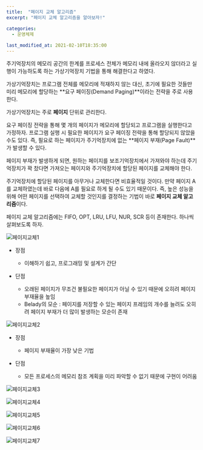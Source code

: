 ```yaml
---
title:  "페이지 교체 알고리즘"
excerpt: "페이지 교체 알고리즘을 알아보자!"

categories:
  - 운영체제
  
last_modified_at: 2021-02-10T18:35:00
---
```


주기억장치의 메모리 공간의 한계를 프로세스 전체가 메모리 내에 올라오지 않더라고 실행이 가능하도록 하는 가상기억장치 기법을 통해 해결한다고 하였다.  

가상기억장치는 프로그램 전체를 메모리에 적재하지 않는 대신, 초기에 필요한 것들만 미리 메모리에 할당하는 **요구 페이징(Demand Paging)**이라는 전략을 주로 사용한다.  

가상기억장치는 주로 **페이지** 단위로 관리한다.  

요구 페이징 전략을 통해 몇 개의 페이지가 메모리에 할당되고 프로그램을 실행한다고 가정하자. 프로그램 실행 시 필요한 페이지가 요구 페이징 전략을 통해 할당되지 않았을 수도 있다. 즉, 필요로 하는 페이지가 주기억장치에 없는 **페이지 부재(Page Fault)**가 발생할 수 있다.  

페이지 부재가 발생하게 되면, 원하는 페이지를 보조기억장치에서 가져와야 하는데 주기억장치가 꽉 찼다면 가져오는 페이지와 주기억장치에 할당된 페이지를 교체해야 한다.  

주기억장치에 할당된 페이지를 아무거나 교체한다면 비효율적일 것이다. 만약 페이지 A를 교체하였는데 바로 다음에 A를 필요로 하게 될 수도 있기 때문이다. 즉, 높은 성능을 위해 어떤 페이지를 선택하여 교체할 것인지를 결정하는 기법이 바로 **페이지 교체 알고리즘**이다.  

페이지 교체 알고리즘에는 FIFO, OPT, LRU, LFU, NUR, SCR 등이 존재한다. 하나씩 살펴보도록 하자.  

![페이지교체1](https://user-images.githubusercontent.com/53072057/107460398-6bf12200-6b9b-11eb-9bb8-6e88183cfb54.JPG)  

* 장점
	- 이해하기 쉽고, 프로그래밍 및 설계가 간단  
	
* 단점
	- 오래된 페이지가 무조건 불필요한 페이지가 아닐 수 있기 때문에 오히려 페이지 부재율을 높임  
	- Belady의 모순 : 페이지를 저장할 수 있는 페이지 프레임의 개수를 늘려도 오히려 페이지 부재가 더 많이 발생하는 모순이 존재  
	
![페이지교체2](https://user-images.githubusercontent.com/53072057/107460404-6d224f00-6b9b-11eb-92bf-f5de69b5cb8a.JPG)  

* 장점
	- 페이지 부재율이 가장 낮은 기법  
	
* 단점
	- 모든 프로세스의 메모리 참조 계획을 미리 파악할 수 없기 때문에 구현이 어려움  
	
![페이지교체3](https://user-images.githubusercontent.com/53072057/107460405-6dbae580-6b9b-11eb-9213-756b3a13a330.JPG)  

![페이지교체4](https://user-images.githubusercontent.com/53072057/107460407-6dbae580-6b9b-11eb-9b6c-854c4c9d6ebb.JPG)  

![페이지교체5](https://user-images.githubusercontent.com/53072057/107460408-6e537c00-6b9b-11eb-8822-d617049961f4.JPG)  

![페이지교체6](https://user-images.githubusercontent.com/53072057/107460410-6e537c00-6b9b-11eb-8b03-6f2e310aa86e.JPG)  

![페이지교체7](https://user-images.githubusercontent.com/53072057/107460412-6eec1280-6b9b-11eb-9a3b-573a482e2b41.JPG)  

